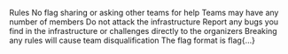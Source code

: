 Rules
No flag sharing or asking other teams for help
Teams may have any number of members
Do not attack the infrastructure
Report any bugs you find in the infrastructure or challenges directly to the organizers
Breaking any rules will cause team disqualification
The flag format is flag{...}
